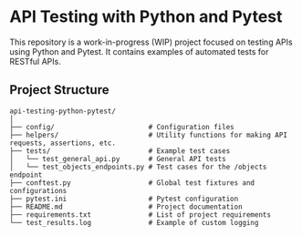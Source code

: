 # API Testing with Python and Pytest

This repository is a work-in-progress (WIP) project focused on testing APIs using Python and Pytest. It contains examples of automated tests for RESTful APIs.

## Project Structure

```plaintext
api-testing-python-pytest/
│
├── config/                       # Configuration files
├── helpers/                      # Utility functions for making API requests, assertions, etc.
├── tests/                        # Example test cases
│   └── test_general_api.py       # General API tests
│   └── test_objects_endpoints.py # Test cases for the /objects endpoint
├── conftest.py                   # Global test fixtures and configurations
├── pytest.ini                    # Pytest configuration
├── README.md                     # Project documentation
├── requirements.txt              # List of project requirements
└── test_results.log              # Example of custom logging
